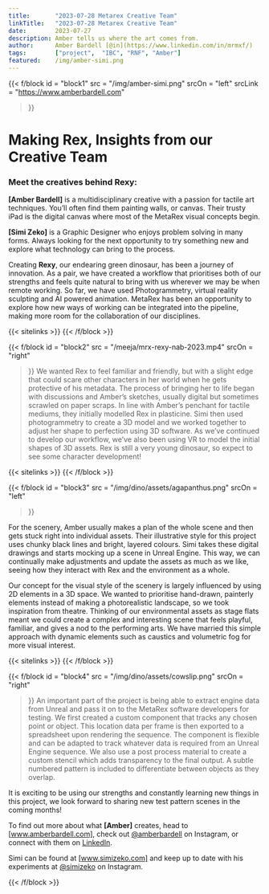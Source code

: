 ```yaml
---
title:       "2023-07-28 Metarex Creative Team"
linkTitle:   "2023-07-28 Metarex Creative Team"
date:        2023-07-27
description: Amber tells us where the art comes from.
author:      Amber Bardell [@in](https://www.linkedin.com/in/mrmxf/)
tags:        ["project",  "IBC", "RNF", "Amber"]
featured:    /img/amber-simi.png
---
```


<!-- ####################################################################### -->
{{< f/block
  id       = "block1"
  src      = "/img/amber-simi.png"
  srcOn    = "left"
  srcLink  = "https://www.amberbardell.com"
>}}
<!-- markdownlint-disable MD025 -->
# Making Rex, Insights from our Creative Team

### Meet the creatives behind Rexy:

**[Amber Bardell]** is a multidisciplinary creative with a passion for tactile
art techniques. You’ll often find them painting walls, or canvas. Their trusty
iPad is the digital canvas where most of the MetaRex visual concepts begin.

**[Simi Zeko]** is a Graphic Designer who enjoys problem solving in many forms.
Always looking for the next opportunity to try something new and explore what
technology can bring to the process.

Creating **Rexy**, our endearing green dinosaur, has been a journey of
innovation. As a pair, we have created a workflow that prioritises both of our
strengths and feels quite natural to bring with us wherever we may be when
remote working. So far, we have used Photogrammetry, virtual reality sculpting
and AI powered animation. MetaRex has been an opportunity to explore how new
ways of working can be integrated into the pipeline, making more room for the
collaboration of our disciplines.

{{< sitelinks >}}
{{< /f/block >}}
<!-- ####################################################################### -->
{{< f/block
  id       = "block2"
  src      = "/meeja/mrx-rexy-nab-2023.mp4"
  srcOn    = "right"
>}}
We wanted Rex to feel familiar and friendly, but with a slight edge that
could scare other characters in her world when he gets protective of his
metadata. The process of bringing her to life began with discussions and Amber’s
sketches, usually digital but sometimes scrawled on paper scraps. In line with
Amber’s penchant for tactile mediums, they initially modelled Rex in plasticine.
Simi then used photogrammetry to create a 3D model and we worked together to
adjust her shape to perfection using 3D software. As we’ve continued to develop
our workflow, we’ve also been using VR to model the initial shapes of 3D assets.
Rex is still a very young dinosaur, so expect to see some character development!

{{< sitelinks >}}
{{< /f/block >}}
<!-- ####################################################################### -->
{{< f/block
  id       = "block3"
  src      = "/img/dino/assets/agapanthus.png"
  srcOn    = "left"
>}}

 For the scenery, Amber usually makes a plan of the whole scene and then gets
stuck right into individual assets. Their illustrative style for this project
uses chunky black lines and bright, layered colours. Simi takes these digital
drawings and starts mocking up a scene in Unreal Engine. This way, we can
continually make adjustments and update the assets as much as we like, seeing
how they interact with Rex and the environment as a whole.

Our concept for the visual style of the scenery is largely influenced by using
2D elements in a 3D space. We wanted to prioritise hand-drawn, painterly
elements instead of making a photorealistic landscape, so we took inspiration
from theatre. Thinking of our environmental assets as stage flats meant we could
create a complex and interesting scene that feels playful, familiar, and gives a
nod to the performing arts. We have married this simple approach with dynamic
elements such as caustics and volumetric fog for more visual interest.

{{< sitelinks >}}
{{< /f/block >}}
<!-- ####################################################################### -->
{{< f/block
  id       = "block4"
  src      = "/img/dino/assets/cowslip.png"
  srcOn    = "right"
>}}
An important part of the project is being able to extract engine data from
Unreal and pass it on to the MetaRex software developers for testing. We first
created a custom component that tracks any chosen point or object. This location
data per frame is then exported to a spreadsheet upon rendering the sequence.
The component is flexible and can be adapted to track whatever data is required
from an Unreal Engine sequence. We also use a post process material to create a
custom stencil which adds transparency to the final output. A subtle numbered
pattern is included to differentiate between objects as they overlap.

It is exciting to be using our strengths and constantly learning new things in
this project, we look forward to sharing new test pattern scenes in the coming
months!

To find out more about what **[Amber]** creates, head to [www.amberbardell.com],
check out [@amberbardell](https://www.instagram.com/amberbardell/?hl=en) on <i
class="instagram icon"></i>Instagram, or connect with them on [LinkedIn].

Simi can be found at [www.simizeko.com] and keep up to date with his experiments
at [@simizeko](https://www.instagram.com/simizeko/?hl=en) on <i class="instagram
icon"></i> Instagram.

[www.amberbardell.com]:  https://www.amberbardell.com
[www.simizeko.com]:      http://www.simizeko.com
[LinkedIn]:              https://uk.linkedin.com/in/amber-bardell

{{< /f/block >}}

